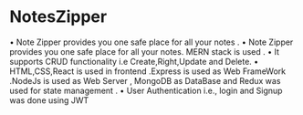# NotesZipper
• Note Zipper provides you one safe place for all your notes .
• Note Zipper provides you one safe place for all your notes. MERN stack is used .
• It supports CRUD functionality i.e Create,Right,Update and Delete.
• HTML,CSS,React is used in frontend .Express is used as Web FrameWork .NodeJs is used as Web Server ,
MongoDB as DataBase and Redux was used for state management .
• User Authentication i.e., login and Signup was done using JWT
